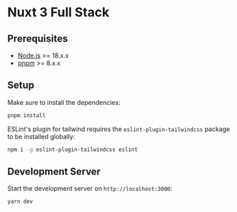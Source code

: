 # Nuxt 3 Full Stack

## Prerequisites

- [Node.js](https://nodejs.org/en/) >= 18.x.x
- [pnpm](https://pnpm.io/) >= 8.x.x

## Setup

Make sure to install the dependencies:

```bash
pnpm install
```

ESLint's plugin for tailwind requires the `eslint-plugin-tailwindcss` package to be installed globally:

```bash
npm i -g eslint-plugin-tailwindcss eslint
```

## Development Server

Start the development server on `http://localhost:3000`:

```bash
yarn dev
```
